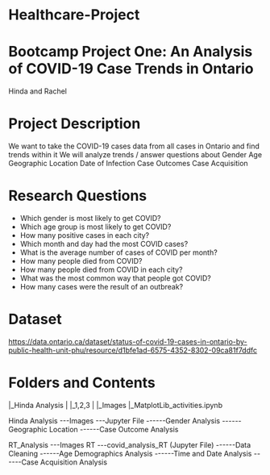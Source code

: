 # Healthcare-Project
# Bootcamp Project One: An Analysis of COVID-19 Case Trends in Ontario

Hinda and Rachel
# Project Description
We want to take the COVID-19 cases data from all cases in Ontario and find trends within it
We will analyze trends / answer questions about
  Gender
  Age
  Geographic Location
  Date of Infection
  Case Outcomes
  Case Acquisition


# Research Questions
- Which gender is most likely to get COVID?
- Which age group is most likely to get COVID?
- How many positive cases in each city?
- Which month and day had the most COVID cases?
- What is the average number of cases of COVID per month?
- How many people died from COVID? 
- How many people died from COVID in each city?
- What was the most common way that people got COVID? 
- How many cases were the result of an outbreak?



# Dataset
https://data.ontario.ca/dataset/status-of-covid-19-cases-in-ontario-by-public-health-unit-phu/resource/d1bfe1ad-6575-4352-8302-09ca81f7ddfc

# Folders and Contents
|_Hinda Analysis
|
|_1,2,3
   |
   |_Images
   |_MatplotLib_activities.ipynb

Hinda Analysis
---Images
---Jupyter File
------Gender Analysis
------Geographic Location
------Case Outcome Analysis

RT_Analysis
---Images RT
---covid_analysis_RT (Jupyter File)
------Data Cleaning
------Age Demographics Analysis
------Time and Date Analysis
------Case Acquisition Analysis

